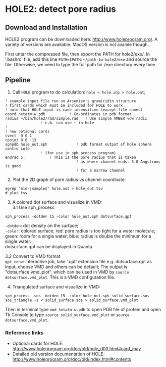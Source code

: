 # HOLE2: detect pore radius  

## Download and Installation  
HOLE2 program can be downloaded here: http://www.holeprogram.org/. A variety of versions are available. MacOS version is not avaible though. 

First untar the compressed file, then export the PATH for hole2/exe/. In '.bashrc' file, add this line `PATH=$PATH:~/path-to-hole2/exe` and source the file. Otherwise, we need to type the full path for /exe directory every time. 


## Pipeline  
1. Call `HOLE` program to do calculation: `hole < hole.inp > hole.out`;   
```
! example input file run on Arseniev's gramicidin structure
! first cards which must be included for HOLE to work
! note that HOLE input is case insensitive (except file names)
coord hetatm-w.pdb           ! Co-ordinates in pdb format
radius ~/bin/hole2/rad/simple.rad   ! Use simple AMBER vdw radii
                ! n.b. can use ~ in hole
!
! now optional cards
cvect  0 0 1
cpoint 0 0 -13
sphpdb hole_out.sph             ! pdb format output of hole sphere centre info
                ! (for use in sph_process program)
endrad 5.           ! This is the pore radius that is taken
                                ! as where channel ends. 5.0 Angstroms is good
                                ! for a narrow channel
```

2. Plot the 2D graph of pore radius vs channel coordinate:
```
egrep "mid-|sampled" hole.out > hole_out.tsv
# plot tsv
```
3. A colored dot surface and visualize in VMD:  
3.1 Use sph_process
```
sph_process -dotden 15 -color hole_out.sph dotsurface.qpt
```
 `-dotden`: dot density on the surface;  
 `-color`: colored surface;  red: pore radius is too tight for a water molecule; green: room for a single water; blue: radius is double the minimum for a single water.  
 dotsurface.qpt can be displayed in Quanta.

3.2 Convert to VMD format  
`qpt_conv`: interactive job, take '.qpt' extension file e.g. dotsurface.qpt as input, choose VMD and others can be default;
The output is "dotsurface.vmd_plot", which can be used in VMD by `source dotsurface.vmd_plot`. This is a VMD configuration file. 

4. Triangulated surface and visualize in VMD: 
```
sph_process -sos -dotden 15 -color hole_out.sph solid_surface.sos
sos_triangle -s < solid_surface.sos > solid_surface.vmd_plot 
```
Then in terminal type `vmd hetatm-w.pdb` to open PDB file of protein and open Tk Console to type `source solid_surface.vmd_plot` or `source dotsurface.vmd_plot`. 


### Reference links  
- Optional cards for HOLE: http://www.holeprogram.org/doc/old/hole_d03.html#card_may 
- Detailed old version documentation of HOLE: http://www.holeprogram.org/doc/old/index.html#contents 
